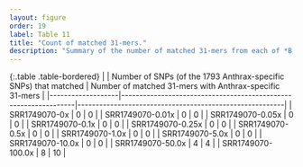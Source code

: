 ```yaml
---
layout: figure
order: 19
label: Table 11
title: "Count of matched 31-mers."
description: "Summary of the number of matched 31-mers from each of *B. cereus* control samples with the 1793 Anthrax-specific 31-mers."
---
```


{:.table .table-bordered}
|                   | Number of SNPs (of the 1793 Anthrax-specific SNPs) that matched | Number of matched 31-mers with Anthrax-specific 31-mers |
|-------------------|-----------------------------------------------------------------|---------------------------------------------------------|
| SRR1749070-0x     | 0                                                               | 0                                                       |
| SRR1749070-0.01x  | 0                                                               | 0                                                       |
| SRR1749070-0.05x  | 0                                                               | 0                                                       |
| SRR1749070-0.1x   | 0                                                               | 0                                                       |
| SRR1749070-0.25x  | 0                                                               | 0                                                       |
| SRR1749070-0.5x   | 0                                                               | 0                                                       |
| SRR1749070-1.0x   | 0                                                               | 0                                                       |
| SRR1749070-5.0x   | 0                                                               | 0                                                       |
| SRR1749070-10.0x  | 0                                                               | 0                                                       |
| SRR1749070-50.0x  | 4                                                               | 4                                                       |
| SRR1749070-100.0x | 8                                                               | 10                                                      |
